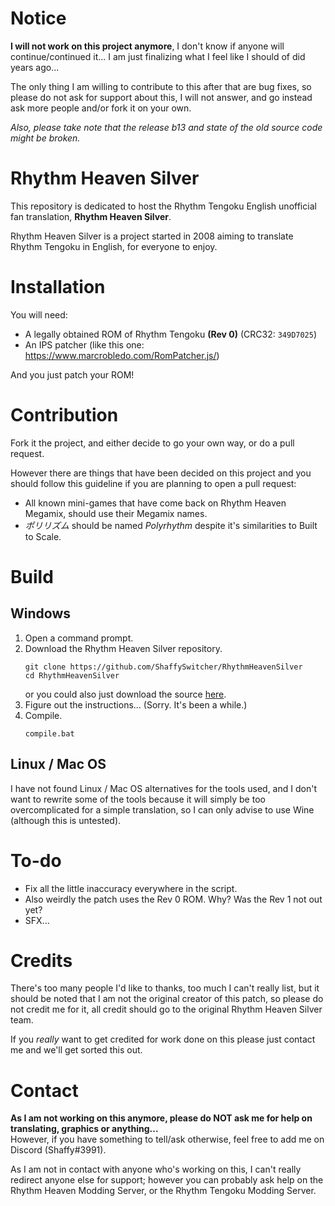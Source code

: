 # Notice

**I will not work on this project anymore**, I don't know if anyone will continue/continued it...
I am just finalizing what I feel like I should of did years ago...<br>

The only thing I am willing to contribute to this after that are bug fixes, so please do not ask for support about this, I will not answer, and go instead ask more people and/or fork it on your own.<br>

*Also, please take note that the release b13 and state of the old source code might be broken.*

# Rhythm Heaven Silver
This repository is dedicated to host the Rhythm Tengoku English unofficial fan translation, **Rhythm Heaven Silver**.

Rhythm Heaven Silver is a project started in 2008 aiming to translate Rhythm Tengoku in English, for everyone to enjoy.

# Installation
You will need:
* A legally obtained ROM of Rhythm Tengoku **(Rev 0)** (CRC32: `349D7025`)
* An IPS patcher (like this one: https://www.marcrobledo.com/RomPatcher.js/)

And you just patch your ROM!

# Contribution
Fork it the project, and either decide to go your own way, or do a pull request.<br>

However there are things that have been decided on this project and you should follow this guideline if you are planning to open a pull request:<br>
* All known mini-games that have come back on Rhythm Heaven Megamix, should use their Megamix names.
* *ポリリズム* should be named *Polyrhythm* despite it's similarities to Built to Scale.

# Build

## Windows
1. Open a command prompt.
2. Download the Rhythm Heaven Silver repository.
	```batch
	git clone https://github.com/ShaffySwitcher/RhythmHeavenSilver
	cd RhythmHeavenSilver
	```
	or you could also just download the source [here](https://github.com/ShaffySwitcher/RhythmHeavenSilver/archive/refs/heads/master.zip).
3. Figure out the instructions... (Sorry. It's been a while.)
4. Compile.
	```batch
	compile.bat
	```
## Linux / Mac OS
I have not found Linux / Mac OS alternatives for the tools used, and I don't want to rewrite some of the tools because it will simply be too overcomplicated for a simple translation, so I can only advise to use Wine (although this is untested).

# To-do

* Fix all the little inaccuracy everywhere in the script.
* Also weirdly the patch uses the Rev 0 ROM. Why? Was the Rev 1 not out yet? 
* SFX...

# Credits
There's too many people I'd like to thanks, too much I can't really list, but it should be noted that I am not the original creator of this patch, so please do not credit me for it, all credit should go to the original Rhythm Heaven Silver team.<br>

If you *really* want to get credited for work done on this please just contact me and we'll get sorted this out.

# Contact
**As I am not working on this anymore, please do NOT ask me for help on translating, graphics or anything...**<br> 
However, if you have something to tell/ask otherwise, feel free to add me on Discord (Shaffy#3991).<br>

As I am not in contact with anyone who's working on this, I can't really redirect anyone else for support; however you can probably ask help on the Rhythm Heaven Modding Server, or the Rhythm Tengoku Modding Server.

